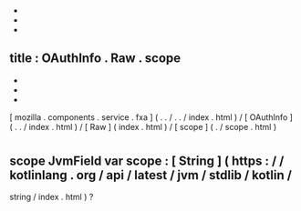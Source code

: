 -
-
-
title
:
OAuthInfo
.
Raw
.
scope
-
-
-
-
[
mozilla
.
components
.
service
.
fxa
]
(
.
.
/
.
.
/
index
.
html
)
/
[
OAuthInfo
]
(
.
.
/
index
.
html
)
/
[
Raw
]
(
index
.
html
)
/
[
scope
]
(
.
/
scope
.
html
)
#
scope
JvmField
var
scope
:
[
String
]
(
https
:
/
/
kotlinlang
.
org
/
api
/
latest
/
jvm
/
stdlib
/
kotlin
/
-
string
/
index
.
html
)
?
